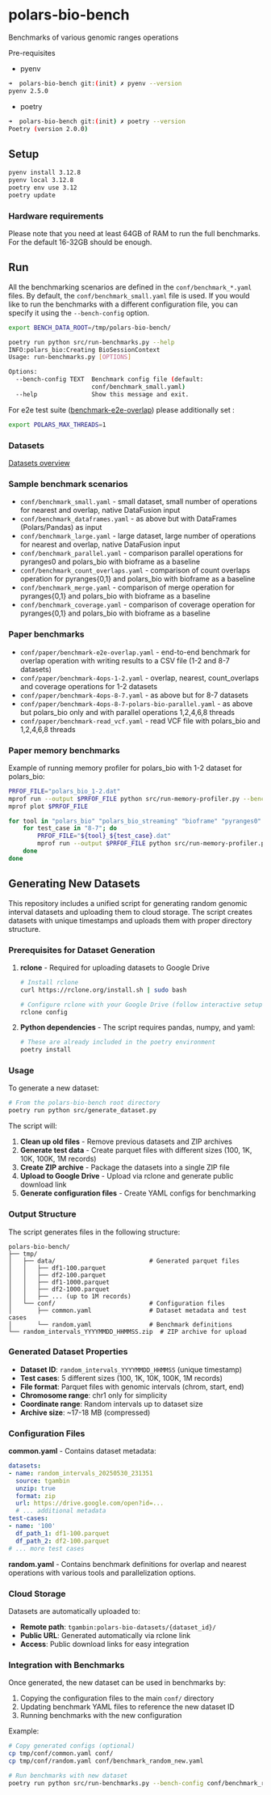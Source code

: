 # polars-bio-bench
Benchmarks of various genomic ranges operations

Pre-requisites

* pyenv
```bash
➜  polars-bio-bench git:(init) ✗ pyenv --version
pyenv 2.5.0
```
* poetry
```bash
➜  polars-bio-bench git:(init) ✗ poetry --version
Poetry (version 2.0.0)
```
## Setup
```bash
pyenv install 3.12.8
pyenv local 3.12.8
poetry env use 3.12
poetry update
```

### Hardware requirements
Please note that you need at least 64GB of RAM to run the full benchmarks. For the default 16-32GB should be enough.

## Run
All the benchmarking scenarios are defined in the `conf/benchmark_*.yaml` files. By default, the `conf/benchmark_small.yaml` file is used.
If you would like to run the benchmarks with a different configuration file, you can specify it using the `--bench-config` option.
```bash
export BENCH_DATA_ROOT=/tmp/polars-bio-bench/

poetry run python src/run-benchmarks.py --help
INFO:polars_bio:Creating BioSessionContext
Usage: run-benchmarks.py [OPTIONS]

Options:
  --bench-config TEXT  Benchmark config file (default:
                       conf/benchmark_small.yaml)
  --help               Show this message and exit.

```

For e2e test suite ([benchmark-e2e-overlap](conf/paper/benchmark-e2e-overlap.yaml)) please additionally set :
```bash
export POLARS_MAX_THREADS=1
```


### Datasets
[Datasets overview](https://biodatageeks.org/polars-bio/performance/#test-datasets)

### Sample benchmark scenarios
 * `conf/benchmark_small.yaml` - small dataset, small number of operations for nearest and overlap, native DataFusion input
 * `conf/benchmark_dataframes.yaml` - as above but with DataFrames (Polars/Pandas) as input
 * `conf/benchmark_large.yaml` - large dataset, large number of operations for nearest and overlap, native DataFusion input
 * `conf/benchmark_parallel.yaml` - comparison parallel operations for pyranges0 and polars_bio with bioframe as a baseline
 * `conf/benchmark_count_overlaps.yaml` - comparison of count overlaps operation for pyranges{0,1} and polars_bio with bioframe as a baseline
 * `conf/benchmark_merge.yaml` - comparison of merge operation for pyranges{0,1} and polars_bio with bioframe as a baseline
 * `conf/benchmark_coverage.yaml` - comparison of coverage operation for pyranges{0,1} and polars_bio with bioframe as a baseline


### Paper benchmarks
* `conf/paper/benchmark-e2e-overlap.yaml` - end-to-end benchmark for overlap operation with writing results to a CSV file (1-2 and 8-7 datasets)
* `conf/paper/benchmark-4ops-1-2.yaml` - overlap, nearest, count_overlaps and coverage operations for 1-2 datasets
* `conf/paper/benchmark-4ops-8-7.yaml` - as above but for 8-7 datasets
* `conf/paper/benchmark-4ops-8-7-polars-bio-parallel.yaml` - as above but polars_bio only and  with parallel operations 1,2,4,6,8 threads
* `conf/paper/benchmark-read_vcf.yaml` - read VCF file with polars_bio and  1,2,4,6,8 threads

### Paper memory benchmarks
Example of running memory profiler for polars_bio with 1-2 dataset for polars_bio:
```bash
PRFOF_FILE="polars_bio_1-2.dat"
mprof run --output $PRFOF_FILE python src/run-memory-profiler.py --bench-config conf/paper/benchmark-e2e-overlap.yaml --tool polars_bio --test-case 1-2
mprof plot $PRFOF_FILE
```

```bash
for tool in "polars_bio" "polars_bio_streaming" "bioframe" "pyranges0" "pyranges1"; do
    for test_case in "8-7"; do
        PRFOF_FILE="${tool}_${test_case}.dat"
        mprof run --output $PRFOF_FILE python src/run-memory-profiler.py --bench-config conf/paper/benchmark-e2e-overlap.yaml --tool $tool --test-case $test_case
    done
done
```

## Generating New Datasets

This repository includes a unified script for generating random genomic interval datasets and uploading them to cloud storage. The script creates datasets with unique timestamps and uploads them with proper directory structure.

### Prerequisites for Dataset Generation

1. **rclone** - Required for uploading datasets to Google Drive
   ```bash
   # Install rclone
   curl https://rclone.org/install.sh | sudo bash
   
   # Configure rclone with your Google Drive (follow interactive setup)
   rclone config
   ```

2. **Python dependencies** - The script requires pandas, numpy, and yaml:
   ```bash
   # These are already included in the poetry environment
   poetry install
   ```

### Usage

To generate a new dataset:

```bash
# From the polars-bio-bench root directory
poetry run python src/generate_dataset.py
```

The script will:

1. **Clean up old files** - Remove previous datasets and ZIP archives
2. **Generate test data** - Create parquet files with different sizes (100, 1K, 10K, 100K, 1M records)
3. **Create ZIP archive** - Package the datasets into a single ZIP file
4. **Upload to Google Drive** - Upload via rclone and generate public download link
5. **Generate configuration files** - Create YAML configs for benchmarking

### Output Structure

The script generates files in the following structure:

```
polars-bio-bench/
├── tmp/
│   ├── data/                          # Generated parquet files
│   │   ├── df1-100.parquet
│   │   ├── df2-100.parquet
│   │   ├── df1-1000.parquet
│   │   ├── df2-1000.parquet
│   │   ├── ... (up to 1M records)
│   └── conf/                          # Configuration files
│       ├── common.yaml                # Dataset metadata and test cases
│       └── random.yaml                # Benchmark definitions
└── random_intervals_YYYYMMDD_HHMMSS.zip  # ZIP archive for upload
```

### Generated Dataset Properties

- **Dataset ID**: `random_intervals_YYYYMMDD_HHMMSS` (unique timestamp)
- **Test cases**: 5 different sizes (100, 1K, 10K, 100K, 1M records)
- **File format**: Parquet files with genomic intervals (chrom, start, end)
- **Chromosome range**: chr1 only for simplicity
- **Coordinate range**: Random intervals up to dataset size
- **Archive size**: ~17-18 MB (compressed)

### Configuration Files

**common.yaml** - Contains dataset metadata:
```yaml
datasets:
- name: random_intervals_20250530_231351
  source: tgambin
  unzip: true
  format: zip
  url: https://drive.google.com/open?id=...
  # ... additional metadata
test-cases:
- name: '100'
  df_path_1: df1-100.parquet
  df_path_2: df2-100.parquet
# ... more test cases
```

**random.yaml** - Contains benchmark definitions for overlap and nearest operations with various tools and parallelization options.

### Cloud Storage

Datasets are automatically uploaded to:
- **Remote path**: `tgambin:polars-bio-datasets/{dataset_id}/`
- **Public URL**: Generated automatically via rclone link
- **Access**: Public download links for easy integration

### Integration with Benchmarks

Once generated, the new dataset can be used in benchmarks by:
1. Copying the configuration files to the main `conf/` directory
2. Updating benchmark YAML files to reference the new dataset ID
3. Running benchmarks with the new configuration

Example:
```bash
# Copy generated configs (optional)
cp tmp/conf/common.yaml conf/
cp tmp/conf/random.yaml conf/benchmark_random_new.yaml

# Run benchmarks with new dataset
poetry run python src/run-benchmarks.py --bench-config conf/benchmark_random_new.yaml
```


